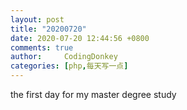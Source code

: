 ```yaml
---
layout: post
title: "20200720"
date: 2020-07-20 12:44:56 +0800
comments: true
author:     CodingDonkey
categories: [php,每天写一点]
---
```


the first day for my master degree study


